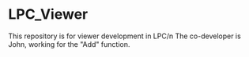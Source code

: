 # LPC_Viewer
This repository is for viewer development in LPC/n
The co-developer is John, working for the "Add" function.
